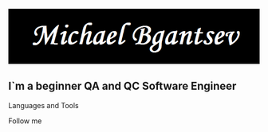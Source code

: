 [![Header](https://github.com/MykhailoBhantsev/mykhailobhantsev/blob/main/assets/M.png)](https://www.linkedin.com/in/mykhailobgantsev/)

## I`m a beginner QA and QC Software Engineer

Languages and Tools

Follow me